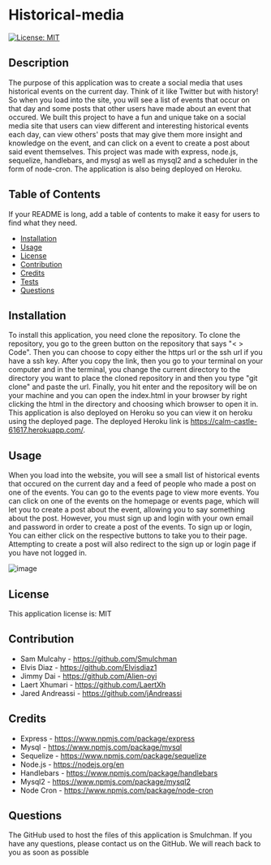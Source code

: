 # Historical-media

[![License: MIT](https://img.shields.io/badge/License-MIT-blue.svg)](https://opensource.org/licenses/MIT)

## Description

The purpose of this application was to create a social media that uses historical events on the current day. Think of it like Twitter but with history! So when you load into the site, you will see a list of events that occur on that day and some posts that other users have made about an event that occured. We built this project to have a fun and unique take on a social media site that users can view different and interesting historical events each day, can view others' posts that may give them more insight and knowledge on the event, and can click on a event to create a post about said event themselves. This project was made with express, node.js, sequelize, handlebars, and mysql as well as mysql2 and a scheduler in the form of node-cron. The application is also being deployed on Heroku.

## Table of Contents

If your README is long, add a table of contents to make it easy for users to find what they need.

- [Installation](#installation)
- [Usage](#usage)
- [License](#license)
- [Contribution](#contribution)
- [Credits](#credits)
- [Tests](#test)
- [Questions](#questions)

## Installation

To install this application, you need clone the repository. To clone the repository, you go to the green button on the repository that says "< > Code". Then you can choose to copy either the https url or the ssh url if you have a ssh key. After you copy the link, then you go to your terminal on your computer and in the terminal, you change the current directory to the directory you want to place the cloned repository in and then you type "git clone" and paste the url. Finally, you hit enter and the repository will be on your machine and you can open the index.html in your browser by right clicking the html in the directory and choosing which browser to open it in. This application is also deployed on Heroku so you can view it on heroku using the deployed page. The deployed Heroku link is https://calm-castle-61617.herokuapp.com/. 

## Usage

When you load into the website, you will see a small list of historical events that occured on the current day and a feed of people who made a post on one of the events. You can go to the events page to view more events. You can click on one of the events on the homepage or events page, which will let you to create a post about the event, allowing you to say something about the post. However, you must sign up and login with your own email and password in order to create a post of the events. To sign up or login, You can either click on the respective buttons to take you to their page. Attempting to create a post will also redirect to the sign up or login page if you have not logged in.

![image](https://user-images.githubusercontent.com/37091234/227969948-d0897626-8ec2-4824-9627-778c675924f4.png)

## License

This application license is: MIT

## Contribution

- Sam Mulcahy - https://github.com/Smulchman
- Elvis Diaz - https://github.com/Elvisdiaz1
- Jimmy Dai - https://github.com/Alien-oyi
- Laert Xhumari - https://github.com/LaertXh
- Jared Andreassi - https://github.com/jAndreassi

## Credits

- Express - https://www.npmjs.com/package/express
- Mysql - https://www.npmjs.com/package/mysql
- Sequelize - https://www.npmjs.com/package/sequelize
- Node.js - https://nodejs.org/en
- Handlebars - https://www.npmjs.com/package/handlebars
- Mysql2 - https://www.npmjs.com/package/mysql2
- Node Cron - https://www.npmjs.com/package/node-cron

## Questions

The GitHub used to host the files of this application is Smulchman.
If you have any questions, please contact us on the GitHub. We will reach back to you as soon as possible
